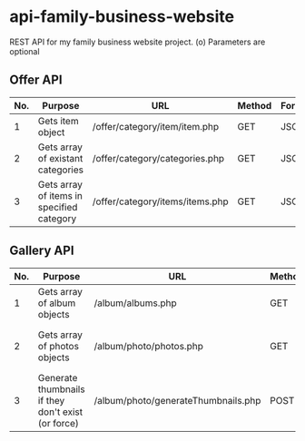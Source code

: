 # api-family-business-website
REST API for my family business website project. (o) Parameters are optional

## Offer API

| No.	| Purpose | URL | Method | Format	| Params | Impl |
| --- | --- | --- | --- | --- | --- | --- |
1|Gets item object |/offer/category/item/item.php|GET|JSON|categoryId, itemId| yes
2|Gets array of existant categories|/offer/category/categories.php|GET|JSON| - | yes
3|Gets array of items in specified category|/offer/category/items/items.php|GET|JSON|categoryId| yes

## Gallery API

| No.	| Purpose | URL | Method | Format	| Params | Impl |
| --- | --- | --- | --- | --- | --- | --- |
1|Gets array of album objects|/album/albums.php|GET|JSON|start, length (o)| yes
2|Gets array of photos objects|/album/photo/photos.php|GET|JSON|albumId, startId, endId (o)| no
3|Generate thumbnails if they don't exist (or force)|/album/photo/generateThumbnails.php|POST|JSON|force| no
